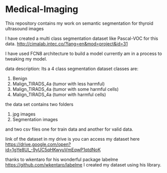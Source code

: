 # Medical-Imaging
This repository contains my work on semantic segmentation for thyroid ultrasound images

I have created a multi class segmentation dataset like Pascal-VOC for this data.
http://cimalab.intec.co/?lang=en&mod=project&id=31

I have used FCN8 architecture to build a model currently am in a process to tweaking my model. 

data description:
Its a 4 class segmentation dataset 
classes are:
 1. Benign
 2. Malign_TIRADS_4a (tumor with less harmful)
 3. Malign_TIRADS_4a (tumor with some harmful cells)
 4. Malign_TIRADS_4a (tumor with harmful cells)
 
 the data set contains two folders 
 1. jpg images
 2. Segmentation images
 
 and two csv files one for train data and another for valid data.
 
 link of the dataset in my drive is 
you can access my dataset here 
https://drive.google.com/open?id=1gYe8UI_-9yUC5qHKwyuVmEqwP1qtdNoK

thanks to wkentaro for his wonderful package labelme
https://github.com/wkentaro/labelme
I created my dataset using his library. 
